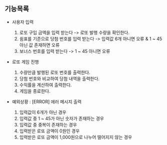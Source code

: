 ## 기능목록


- 사용자 입력
  1. 로또 구입 금액을 입력 받는다 -> 로또 발행 수량을 확인한다.
  2. 쉼표를 기준으로 당첨 번호를 입력 받는다 -> 입력값 6개 아니면 오류 & 1 ~ 45 아닌 값 존재하면 오류
  3. 보너스 번호를 입력 받는다 -> 1 ~ 45 아니면 오류


- 로또 게임 진행
  1. 수량만큼 발행된 로또 번호를 출력한다.
  2. 당첨 번호와 비교하여 당첨 내역을 출력한다.
  3. 수익률을 계산하여 출력한다.
  4. 게임을 종료한다.
  

- 예외상황 : [ERROR] 에러 메시지 출력 
  1. 입력값이 6개가 아닌 경우
  2. 입력값 중 1 ~ 45가 아닌 숫자가 존재하는 경우
  3. 입력값 중 중복이 존재하는 경우
  4. 입력받은 로또 금액이 0원인 경우
  5. 입력받은 로또 금액이 1,000원으로 나누어 떨어지지 않는 경우
